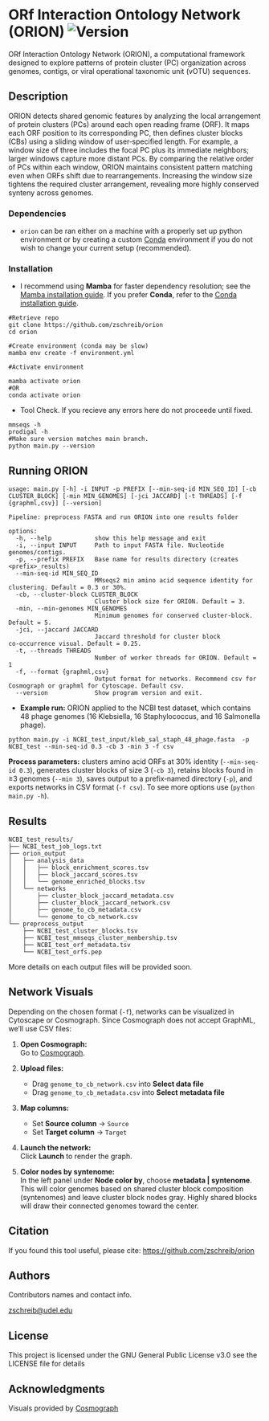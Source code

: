 # ORf Interaction Ontology Network (ORION) ![Version](https://img.shields.io/badge/version-0.80_beta-blue)

ORf Interaction Ontology Network (ORION), a computational framework designed to explore patterns of protein cluster (PC) organization across genomes, contigs, or viral operational taxonomic unit (vOTU) sequences. 

## Description

ORION detects shared genomic features by analyzing the local arrangement of protein clusters (PCs) around each open reading frame (ORF). It maps each ORF position to its corresponding PC, then defines cluster blocks (CBs) using a sliding window of user‑specified length. For example, a window size of three includes the focal PC plus its immediate neighbors; larger windows capture more distant PCs. By comparing the relative order of PCs within each window, ORION maintains consistent pattern matching even when ORFs shift due to rearrangements. Increasing the window size tightens the required cluster arrangement, revealing more highly conserved synteny across genomes.

### Dependencies

* `orion` can be ran either on a machine with a properly set up python environment or by creating a custom [Conda](https://docs.conda.io/en/latest/) environment if you do not wish to change your current setup (recommended).

### Installation

* I recommend using **Mamba** for faster dependency resolution; see the [Mamba installation guide](https://mamba.readthedocs.io/en/latest/). If you prefer **Conda**, refer to the [Conda installation guide](https://docs.conda.io/projects/conda/en/latest/user-guide/install/index.html).
```
#Retrieve repo
git clone https://github.com/zschreib/orion
cd orion

#Create environment (conda may be slow)
mamba env create -f environment.yml

#Activate environment

mamba activate orion 
#OR
conda activate orion
```
* Tool Check. If you recieve any errors here do not proceede until fixed.
```
mmseqs -h
prodigal -h
#Make sure version matches main branch.
python main.py --version
```

## Running ORION

```
usage: main.py [-h] -i INPUT -p PREFIX [--min-seq-id MIN_SEQ_ID] [-cb CLUSTER_BLOCK] [-min MIN_GENOMES] [-jci JACCARD] [-t THREADS] [-f {graphml,csv}] [--version]

Pipeline: preprocess FASTA and run ORION into one results folder

options:
  -h, --help            show this help message and exit
  -i, --input INPUT     Path to input FASTA file. Nucleotide genomes/contigs.
  -p, --prefix PREFIX   Base name for results directory (creates <prefix>_results)
  --min-seq-id MIN_SEQ_ID
                        MMseqs2 min amino acid sequence identity for clustering. Default = 0.3 or 30%. 
  -cb, --cluster-block CLUSTER_BLOCK
                        Cluster block size for ORION. Default = 3.
  -min, --min-genomes MIN_GENOMES
                        Minimum genomes for conserved cluster‑block. Default = 5.
  -jci, --jaccard JACCARD
                        Jaccard threshold for cluster block co‑occurrence visual. Default = 0.25.
  -t, --threads THREADS
                        Number of worker threads for ORION. Default = 1
  -f, --format {graphml,csv}
                        Output format for networks. Recommend csv for Cosmograph or graphml for Cytoscape. Default csv.
  --version             Show program version and exit. 
```

* **Example run:** ORION applied to the NCBI test dataset, which contains 48 phage genomes (16 Klebsiella, 16 Staphylococcus, and 16 Salmonella phage).

```
python main.py -i NCBI_test_input/kleb_sal_staph_48_phage.fasta  -p NCBI_test --min-seq-id 0.3 -cb 3 -min 3 -f csv
```
**Process parameters:** clusters amino acid ORFs at 30% identity (`--min-seq-id 0.3`), generates cluster blocks of size 3 (`-cb 3`), retains blocks found in ≥3 genomes (`--min 3`), saves output to a prefix‑named directory (`-p`), and exports networks in CSV format (`-f csv`). To see more options use (`python main.py -h`).

## Results 
```
NCBI_test_results/
├── NCBI_test_job_logs.txt
├── orion_output
│   ├── analysis_data
│   │   ├── block_enrichment_scores.tsv
│   │   ├── block_jaccard_scores.tsv
│   │   └── genome_enriched_blocks.tsv
│   └── networks
│       ├── cluster_block_jaccard_metadata.csv
│       ├── cluster_block_jaccard_network.csv
│       ├── genome_to_cb_metadata.csv
│       └── genome_to_cb_network.csv
└── preprocess_output
    ├── NCBI_test_cluster_blocks.tsv
    ├── NCBI_test_mmseqs_cluster_membership.tsv
    ├── NCBI_test_orf_metadata.tsv
    └── NCBI_test_orfs.pep
```
More details on each output files will be provided soon. 

## Network Visuals

Depending on the chosen format (`-f`), networks can be visualized in Cytoscape or Cosmograph. Since Cosmograph does not accept GraphML, we’ll use CSV files:

1. **Open Cosmograph:**  
   Go to [Cosmograph](https://cosmograph.app/run/).

2. **Upload files:**  
   - Drag `genome_to_cb_network.csv` into **Select data file**  
   - Drag `genome_to_cb_metadata.csv` into **Select metadata file**

3. **Map columns:**  
   - Set **Source column** → `Source`  
   - Set **Target column** → `Target`

4. **Launch the network:**  
   Click **Launch** to render the graph.

5. **Color nodes by syntenome:**  
   In the left panel under **Node color by**, choose **metadata | syntenome**.  
   This will color genomes based on shared cluster block composition (syntenomes) and leave cluster block nodes gray. Highly shared blocks will draw their connected genomes toward the center.

## Citation
If you found this tool useful, please cite: https://github.com/zschreib/orion

## Authors

Contributors names and contact info.

zschreib@udel.edu

## License

This project is licensed under the GNU General Public License v3.0 see the LICENSE file for details

## Acknowledgments

Visuals provided by [Cosmograph](https://cosmograph.app/)
